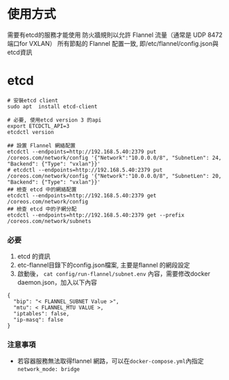 # 使用方式
需要有etcd的服務才能使用
防火牆規則以允許 Flannel 流量（通常是 UDP 8472 端口for VXLAN）
所有節點的 Flannel 配置一致, 即/etc/flannel/config.json與etcd資訊

# etcd
```
# 安裝etcd client
sudo apt  install etcd-client

# 必要, 使用etcd version 3 的api
export ETCDCTL_API=3
etcdctl version

## 設置 Flannel 網絡配置
etcdctl --endpoints=http://192.168.5.40:2379 put /coreos.com/network/config '{"Network":"10.0.0.0/8", "SubnetLen": 24, "Backend": {"Type": "vxlan"}}'
# etcdctl --endpoints=http://192.168.5.40:2379 put /coreos.com/network/config '{"Network":"10.0.0.0/8", "SubnetLen": 20, "Backend": {"Type": "vxlan"}}'
## 檢查 etcd 中的網絡配置
etcdctl --endpoints=http://192.168.5.40:2379 get /coreos.com/network/config
## 檢查 etcd 中的子網分配
etcdctl --endpoints=http://192.168.5.40:2379 get --prefix /coreos.com/network/subnets
```


### 必要
1. etcd 的資訊
2. etc-flannel目錄下的config.json檔案, 主要是flannel 的網段設定
3. 啟動後， `cat config/run-flannel/subnet.env` 內容，需要修改docker daemon.json，加入以下內容
```
{
  "bip": "< FLANNEL_SUBNET Value >",
  "mtu": < FLANNEL_MTU VALUE >,
  "iptables": false,
  "ip-masq": false
}
```

### 注意事項
- 若容器服務無法取得flannel 網路，可以在`docker-compose.yml`內指定`network_mode: bridge`
